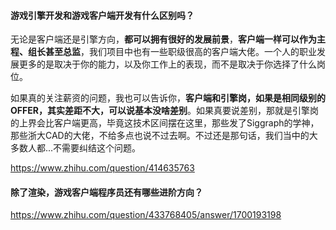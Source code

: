 #### 游戏引擎开发和游戏客户端开发有什么区别吗？

无论是客户端还是引擎方向，**都可以拥有很好的发展前景**，**客户端一样可以作为主程、组长甚至总监**，我们项目中也有一些职级很高的客户端大佬。一个人的职业发展更多的是取决于你的能力，以及你工作上的表现，而不是取决于你选择了什么岗位。



如果真的关注薪资的问题，我也可以告诉你，**客户端和引擎岗，如果是相同级别的OFFER，其实差距不大，可以说基本没啥差别**。如果真要说差别，那就是引擎岗的上界会比客户端更高，毕竟这技术区间摆在这里，那些发了Siggraph的学神，那些浙大CAD的大佬，不给多点也说不过去啊。不过还是那句话，我们当中的大多数人都...不需要纠结这个问题。



https://www.zhihu.com/question/414635763



#### 除了渲染，游戏客户端程序员还有哪些进阶方向？

https://www.zhihu.com/question/433768405/answer/1700193198